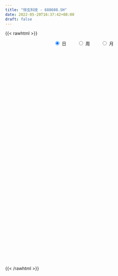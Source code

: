 ```yaml
---
title: "恒玄科技 - 688608.SH"
date: 2022-05-20T16:37:42+08:00
draft: false
---
```

{{< rawhtml >}}
    <div style="text-align: center">
        <label style="padding: 1rem;"><input style="margin-right: .5rem" type="radio" name="period" value="D" checked onclick="period_change(this)">日</label>
        <label style="padding: 1rem;"><input style="margin-right: .5rem" type="radio" name="period" value="W" onclick="period_change(this)">周</label>
        <label style="padding: 1rem;"><input style="margin-right: .5rem" type="radio" name="period" value="M" onclick="period_change(this)">月</label>
    </div>
    <div id="chart" style="height: 700px;"></div> 
    <script type="text/javascript">
        const D_v = [2857.52,5405.13,3942.62,4361.21,5729.56,5035.9,6950.48,7746.91,4107.29,5571.41,5979.28,4808.01,11955.56,6209.74,9670.62,12177.86,7213.04,5189.8,5383.67,7945.41,10281.28,7016.01,5011.27,6901.07,20722.37,27412.01,30696.93,21604.64,13637.71,12935.9,13829.9,18863.36,10651.26,17255.76,14244.53,18138.08,12650.27,12186.68,13177.3,18960.82,10315.57,15063.31,13019.08,14337.24,23968.01,14726.7,20016.46,13674.97,10270.79,7201.23,26263.67,15355.89,14024.89,17392.75,18812.06,17079.4,13158.37,11996.67,12945.6,13737.76,9693.09,7281.82,7783.52,6033.71,8552.4,7092.0,9097.63,9864.05,9517.03,5906.12,6246.8,3523.77,5976.68,16174.43,11506.05,6205.76,7013.86,7620.1,6671.3,7320.84,8313.42,4117.96,6860.99,8745.97,7423.06,7754.08,8917.94,9338.05,4244.31,6878.53,5105.55,10183.42,4201.57,9284.47,8585.27,8418.99,6023.95,9069.97,3474.33,5715.93,4474.24,2454.14,8301.07,5020.23,4272.59,8052.54,5561.32,3659.99,3354.36,2392.36,4706.1,3934.24,5715.39,10088.66,15936.04,7244.26,5632.26,5931.96,5190.37,7932.4,4533.47,4399.42,6273.05,4242.54,9152.74,6565.07,8030.42,6349.19,7915.32,8716.94,6927.21,8863.02,9049.91,7013.48,14895.4,8346.32,4838.21,9889.05,7378.73,3990.15,5743.17,4795.89,7787.3,5530.47,5722.66,5571.17,6568.19,12778.67,13651.14,30067.59,14148.34,19769.52,8488.06,15920.16,13951.45,5586.48,11278.07,8525.7,7333.83,6852.21,6939.07,7993.43,11136.0,10472.06,6253.1,5108.59,9996.8,3352.1,7282.56,4921.92,5323.81,3783.95,2686.39,3073.31,4740.23,4339.97,6705.41,4331.91,2851.49,3564.36,3268.83,5256.85,4209.02,4400.77,4915.5,4238.54,2785.76,2644.3,3475.99,1734.65,4292.24,2652.42,4428.93,2977.26,2709.22,3493.55,3434.88,2421.65,4249.45,3171.53,3342.28,4699.72,6294.5,4568.2,5513.96,12536.42,9862.88,10457.44,10582.4,7025.38,4981.38,6090.5,5215.54,4010.24,3246.21,3955.31,4815.27,4682.37,4912.3,5875.48,4666.05,6595.39,13601.64,5555.93,6756.82,7967.02,4235.28,5134.42,9886.32,6076.28,7362.56,11517.44,10278.8,10420.48,18610.53,21700.0,11871.02,10332.62,9871.88,8154.68,5643.82,12378.5,13521.53,9015.8,8737.83,7455.17,11232.33,9315.34,8654.0,5094.58]
const D_histogram = [0.0,-0.1893533903,-0.6387585207,-0.7887957925,0.1822605294,0.4326927653,1.3865856101,1.4282823215,0.9189371105,0.2284360571,0.7141028248,0.8598514439,1.5939023751,1.4936186329,2.0657097563,3.0627929764,3.0237971527,2.1609767587,1.3933361606,0.7772498451,-0.3304563836,-0.3148636412,-0.0594353488,-0.6436474874,0.9161016462,1.9054180005,5.351193139,5.9258347034,6.3040456726,5.2715386667,4.2155337219,2.0417046103,0.6077262544,-0.8841986913,-2.3500751805,-2.0591804789,-2.7044720341,-3.2201267639,-3.1764262514,-2.2238719359,-1.588012051,-0.3054233543,0.0479261553,0.5411372231,-1.3773737907,-3.3789399505,-5.2363356341,-6.0771995402,-6.3353094677,-5.8925893508,-2.8033546154,-0.270923354,1.6565712668,3.2277205346,3.017994302,3.0274018504,3.2293062976,2.6532359039,2.7190191898,1.221446868,0.7495609836,0.0418405343,-0.8717802581,-1.2021475711,-1.8648332826,-2.2296750169,-2.2547147485,-2.7929483734,-2.4682668961,-2.282930727,-2.7689102524,-2.7031983285,-2.5053223644,-0.8157101353,0.1312060293,-0.0665654313,-0.9929837018,-1.452888625,-1.5751026709,-1.9581235158,-2.4622025185,-2.9265207778,-2.3610497603,-1.7774653127,-1.5326245317,-1.9108566207,-2.6024672729,-2.5223163127,-2.2804484578,-1.3429005256,-1.3268538599,-1.708152078,-1.9942521922,-2.3313288685,-2.4789000455,-2.7802101411,-2.3937660721,-1.1156115809,-0.6289364643,-0.3465266907,-0.1512778685,0.021569343,-0.4988199084,-0.2963652957,0.3294328424,1.589707743,2.0081936503,2.0588953008,1.9100169995,1.5884428512,1.3824616481,1.1608523331,0.7182479893,-0.118913576,-1.5880742442,-1.8583311714,-1.4244678268,-1.2331146004,-0.8059512135,-0.0205223283,0.5456442665,0.5758687397,0.8773750019,0.9979820572,1.9379185114,2.5891236328,2.5419630381,1.9529270217,2.4099973536,2.803424679,3.1567515371,3.6545093975,3.9709694469,3.9228791861,4.3354883247,3.8087626174,3.2935898355,3.373773039,3.0404745543,2.4317525399,1.6391157291,0.6477665809,-0.3314859952,-0.4673862007,-0.6032066505,-0.766858417,-0.4200663385,0.9142035882,2.2229327658,2.8395424908,2.5208714964,2.6716395072,2.6074250056,2.5137388632,1.9604204501,1.4588103642,1.3750646923,1.3432479084,1.4427792322,1.5121082312,1.7015687071,1.6385323088,1.0466632369,0.5923151683,-0.3277287036,-1.2354138476,-2.6561227584,-3.0491601208,-4.0998414827,-3.8766917039,-3.1196437816,-2.3419701475,-2.274752246,-2.4239824038,-3.1282141347,-3.4298017373,-3.283085176,-3.2301982459,-3.6871901755,-4.0797688445,-4.2387230692,-4.6576399323,-4.3651653373,-4.6175319944,-3.9100111968,-3.0668184154,-1.9096810642,-1.4825487758,-1.1886424388,-0.7675756229,-0.9904012958,-0.8025945874,0.013649603,0.3755873353,0.7143810651,0.8195309485,0.6164186417,0.4156836843,-0.1575299251,-0.5317468082,-1.2020256062,-1.7174977686,-1.6225421652,-1.2617718633,-1.451148349,-2.4507437727,-3.6666098959,-4.0582319432,-3.3801499222,-2.8022778563,-1.8254690777,-1.0260130897,-0.5451291633,-0.1072823151,0.0409271731,0.1458773577,0.1412981063,0.417706729,0.362118908,0.4406789593,0.280385688,-0.0027071368,-0.4206741159,-0.9928438932,-1.1973624358,-1.575999774,-1.5317038021,-1.4011182422,-0.3375018287,0.2112377965,0.2848472427,0.2080323841,-0.1573476583,-1.1186806054,-2.3374214395,-2.4370254264,-2.3789757379,-1.7130204228,-1.093993665,-0.5936882178,-0.1984122805,0.6812943131,1.7856935211,2.7730410907,3.5121579234,3.9027954453,4.4113149751,4.6819548196,5.1168713942,5.1863318961]
const D_fast = [0.0,-0.2366917379,-0.8457864985,-1.1930227183,-0.1764012642,0.182204163,1.4827434104,1.8815107021,1.6018997688,0.9685077297,1.6327002036,1.9934116836,3.1259382086,3.3990591247,4.4875776871,6.2503591513,6.9673126158,6.6447364115,6.2254298535,5.8036559993,4.6133356747,4.5502125067,4.790781962,4.0456579515,5.8344324966,7.3001033511,12.0836767744,14.1397770145,16.093999402,16.3793770628,16.3772555484,14.7138525894,13.431805797,11.7188311786,9.6654358943,9.4415354762,8.1201259124,6.7994394916,6.0490334413,6.4456197728,6.6844766449,7.8907095031,8.2560405516,8.8845359251,6.6216814636,3.7753803162,0.6089007241,-1.7512630671,-3.5932003615,-4.6236275823,-2.2352315007,0.2294689221,2.5711063597,4.9491857611,5.493958104,6.260216115,7.2694471366,7.3566857189,8.1022238022,6.9100131974,6.6255175589,5.9282572432,4.7966913862,4.1657871805,3.0368931483,2.1146326599,1.5259142412,0.2894435229,-0.0029417239,-0.3883382366,-1.566545325,-2.1766329832,-2.6050876102,-1.119402915,-0.1396852431,-0.3540980614,-1.5287622575,-2.3518893369,-2.8678790506,-3.7404307744,-4.8600604067,-6.0560088604,-6.0808002831,-5.9415821636,-6.0798975155,-6.9358437597,-8.2780712301,-8.8284993481,-9.1567436076,-8.5549208068,-8.8705876061,-9.6789238437,-10.4635870059,-11.3834958994,-12.1507920877,-13.1471547186,-13.3591521676,-12.3599005717,-12.0304595712,-11.8346814702,-11.6772521152,-11.4990125678,-12.1441067964,-12.0157435077,-11.3075871589,-9.6498853225,-8.7293510027,-8.1639255269,-7.8352995784,-7.7597630138,-7.620128805,-7.5515250367,-7.8145673831,-8.6814573425,-10.5476365717,-11.2824762917,-11.2047299038,-11.3216553275,-11.0959797441,-10.3156814408,-9.6131037794,-9.4389121213,-8.9180621086,-8.547959539,-7.1235434569,-5.8250574273,-5.2367272625,-5.3375315235,-4.2779618532,-3.1836783581,-2.0411636157,-0.629778406,0.6794240052,1.6120535409,3.1085347607,3.5339997077,3.8422243847,4.765850848,5.1926710019,5.1918871224,4.809029244,3.979621741,2.9174976661,2.6647509103,2.3781287979,2.0227624272,2.2645379211,3.8273587448,5.6918211139,7.0183164616,7.3298633413,8.1485412289,8.7361829787,9.2709315521,9.2077182515,9.0708107567,9.3308312579,9.634826451,10.0950525829,10.5424086398,11.1572612924,11.5038579713,11.1736547087,10.8673854321,9.8654093844,8.6488707784,6.564131178,5.4088037854,3.3331620528,2.5871389057,2.5642758826,2.7564569798,2.2549868198,1.4997610611,0.0134757965,-1.1455622405,-1.8196169732,-2.5742796046,-3.9530690781,-5.3655899582,-6.5842249501,-8.1675517963,-8.9663685356,-10.3731181914,-10.643100193,-10.5666120154,-9.8868949303,-9.8303998359,-9.8336541085,-9.6044811983,-10.0749071952,-10.0877491336,-9.2680925425,-8.8122579763,-8.2948689803,-7.9848363597,-8.0338440062,-8.1306580425,-8.7432541331,-9.2504077183,-10.2211929178,-11.1660395224,-11.4767194602,-11.4313921242,-11.9835556972,-13.595837064,-15.7283556612,-17.1345356943,-17.3014911538,-17.424188552,-16.9037470429,-16.3607943273,-16.0161926916,-15.6051664222,-15.4467251408,-15.3053056167,-15.2745603416,-14.8937250366,-14.8587831306,-14.6700533395,-14.7602501887,-15.0440197978,-15.5671553058,-16.3875360565,-16.891395208,-17.6640324897,-18.0026624683,-18.222356469,-17.2431155126,-16.6415664384,-16.4967451815,-16.521551944,-16.926268901,-18.1672719995,-19.9703681934,-20.679228537,-21.2159227829,-20.9782225735,-20.6326942319,-20.2808108392,-19.935137972,-18.8851078001,-17.3342852118,-15.6536773696,-14.036521056,-12.6701846729,-11.0588363992,-9.6177078498,-7.9035734267,-6.5375299508]
const D_slow = [0.0,-0.0473383476,-0.2070279778,-0.4042269259,-0.3586617935,-0.2504886022,0.0961578003,0.4532283807,0.6829626583,0.7400716726,0.9185973788,1.1335602397,1.5320358335,1.9054404917,2.4218679308,3.1875661749,3.9435154631,4.4837596528,4.8320936929,5.0264061542,4.9437920583,4.865076148,4.8502173108,4.6893054389,4.9183308505,5.3946853506,6.7324836354,8.2139423112,9.7899537293,11.107838396,12.1617218265,12.6721479791,12.8240795427,12.6030298699,12.0155110747,11.500715955,10.8245979465,10.0195662555,9.2254596927,8.6694917087,8.2724886959,8.1961328574,8.2081143962,8.343398702,7.9990552543,7.1543202667,5.8452363582,4.3259364731,2.7421091062,1.2689617685,0.5681231147,0.5003922761,0.9145350929,1.7214652265,2.475963802,3.2328142646,4.040140839,4.703449815,5.3832046124,5.6885663294,5.8759565753,5.8864167089,5.6684716444,5.3679347516,4.9017264309,4.3443076767,3.7806289896,3.0823918963,2.4653251722,1.8945924905,1.2023649274,0.5265653453,-0.0997652458,-0.3036927797,-0.2708912723,-0.2875326302,-0.5357785556,-0.8990007119,-1.2927763796,-1.7823072586,-2.3978578882,-3.1294880826,-3.7197505227,-4.1641168509,-4.5472729838,-5.024987139,-5.6756039572,-6.3061830354,-6.8762951498,-7.2120202812,-7.5437337462,-7.9707717657,-8.4693348138,-9.0521670309,-9.6718920422,-10.3669445775,-10.9653860955,-11.2442889908,-11.4015231068,-11.4881547795,-11.5259742466,-11.5205819109,-11.645286888,-11.7193782119,-11.6370200013,-11.2395930656,-10.737544653,-10.2228208278,-9.7453165779,-9.3482058651,-9.0025904531,-8.7123773698,-8.5328153725,-8.5625437665,-8.9595623275,-9.4241451203,-9.780262077,-10.0885407271,-10.2900285305,-10.2951591126,-10.158748046,-10.014780861,-9.7954371105,-9.5459415962,-9.0614619684,-8.4141810602,-7.7786903006,-7.2904585452,-6.6879592068,-5.9871030371,-5.1979151528,-4.2842878034,-3.2915454417,-2.3108256452,-1.226953564,-0.2747629097,0.5486345492,1.392077809,2.1521964475,2.7601345825,3.1699135148,3.33185516,3.2489836612,3.1321371111,2.9813354484,2.7896208442,2.6846042596,2.9131551566,3.4688883481,4.1787739708,4.8089918449,5.4769017217,6.1287579731,6.7571926889,7.2472978014,7.6120003925,7.9557665656,8.2915785427,8.6522733507,9.0303004085,9.4556925853,9.8653256625,10.1269914717,10.2750702638,10.1931380879,9.884284626,9.2202539364,8.4579639062,7.4330035355,6.4638306096,5.6839196642,5.0984271273,4.5297390658,3.9237434648,3.1416899312,2.2842394968,1.4634682028,0.6559186414,-0.2658789025,-1.2858211137,-2.345501881,-3.509911864,-4.6012031983,-5.7555861969,-6.7330889962,-7.4997936,-7.9772138661,-8.34785106,-8.6450116697,-8.8369055754,-9.0845058994,-9.2851545462,-9.2817421455,-9.1878453117,-9.0092500454,-8.8043673083,-8.6502626478,-8.5463417268,-8.585724208,-8.7186609101,-9.0191673116,-9.4485417538,-9.8541772951,-10.1696202609,-10.5324073482,-11.1450932913,-12.0617457653,-13.0763037511,-13.9213412317,-14.6219106957,-15.0782779652,-15.3347812376,-15.4710635284,-15.4978841072,-15.4876523139,-15.4511829745,-15.4158584479,-15.3114317656,-15.2209020386,-15.1107322988,-15.0406358768,-15.041312661,-15.14648119,-15.3946921633,-15.6940327722,-16.0880327157,-16.4709586662,-16.8212382268,-16.9056136839,-16.8528042348,-16.7815924241,-16.7295843281,-16.7689212427,-17.048591394,-17.6329467539,-18.2422031105,-18.836947045,-19.2652021507,-19.5387005669,-19.6871226214,-19.7367256915,-19.5664021132,-19.119978733,-18.4267184603,-17.5486789794,-16.5729801181,-15.4701513743,-14.2996626694,-13.0204448209,-11.7238618469]
const D_data = [['2021-05-11', 259.7602, 263.7463, 256.5235, 265.7343],['2021-05-12', 258.7512, 260.7792, 250.7493, 263.7363],['2021-05-13', 273.0769, 255.4346, 253.6563, 273.0769],['2021-05-14', 255.4346, 256.9431, 250.1798, 259.2507],['2021-05-17', 257.7223, 272.9271, 256.7433, 274.026],['2021-05-18', 270.7293, 267.4126, 265.4446, 277.5225],['2021-05-19', 265.7343, 280.2198, 265.7343, 285.7043],['2021-05-20', 279.6104, 272.6573, 269.9201, 283.2667],['2021-05-21', 274.5255, 265.5045, 264.0559, 277.5025],['2021-05-24', 263.8462, 260.5395, 253.7463, 265.0649],['2021-05-25', 260.7393, 275.2248, 257.4925, 277.5524],['2021-05-26', 273.7263, 273.4565, 272.2977, 281.4286],['2021-05-27', 275.2348, 284.3956, 274.7253, 295.7043],['2021-05-28', 284.3956, 277.1429, 276.7832, 288.012],['2021-05-31', 279.5205, 288.5914, 279.5205, 292.9071],['2021-06-01', 285.7143, 300.6394, 285.7143, 301.6983],['2021-06-02', 300.6993, 293.2068, 289.7203, 301.1788],['2021-06-03', 294.7053, 283.1169, 282.7073, 297.982],['2021-06-04', 283.1169, 281.978, 279.7203, 289.5504],['2021-06-07', 286.6933, 281.6983, 279.5205, 292.4875],['2021-06-08', 281.4386, 271.7483, 267.8422, 287.8621],['2021-06-09', 271.7483, 283.3067, 269.2507, 284.5954],['2021-06-10', 281.9181, 287.5924, 279.96, 289.5904],['2021-06-11', 287.7123, 276.5734, 276.5734, 294.8751],['2021-06-15', 278.2118, 306.8931, 276.7333, 316.6833],['2021-06-16', 322.7772, 308.5315, 304.6953, 335.6643],['2021-06-17', 310.6893, 355.1449, 309.6903, 358.7213],['2021-06-18', 358.6414, 335.6643, 335.6643, 359.5405],['2021-06-21', 339.6603, 341.988, 337.033, 356.6434],['2021-06-22', 338.6613, 328.6713, 321.9081, 345.4446],['2021-06-23', 329.6803, 328.1818, 323.6763, 339.6503],['2021-06-24', 323.1768, 309.6903, 303.2068, 325.6743],['2021-06-25', 310.6893, 312.0579, 303.6963, 314.6853],['2021-06-28', 312.2378, 305.0949, 303.7662, 322.1678],['2021-06-29', 307.4925, 297.8521, 295.4745, 309.4805],['2021-06-30', 303.6464, 316.5934, 303.5964, 323.1768],['2021-07-01', 314.4356, 303.5764, 303.5764, 319.3506],['2021-07-02', 303.5764, 301.1588, 293.0969, 308.5714],['2021-07-05', 304.6753, 305.6943, 296.024, 312.6873],['2021-07-06', 304.59, 318.9, 303.0, 322.76],['2021-07-07', 316.99, 318.92, 308.88, 322.8],['2021-07-08', 320.11, 332.65, 318.01, 336.67],['2021-07-09', 328.53, 326.51, 317.0, 333.33],['2021-07-12', 329.57, 331.98, 320.83, 332.99],['2021-07-13', 331.79, 298.71, 295.0, 331.79],['2021-07-14', 298.0, 286.2, 285.6, 302.98],['2021-07-15', 293.0, 275.0, 272.22, 298.0],['2021-07-16', 275.07, 276.6, 275.01, 287.99],['2021-07-19', 271.07, 276.44, 270.01, 282.41],['2021-07-20', 275.58, 281.1, 270.03, 282.3],['2021-07-21', 281.51, 320.5, 281.0, 323.97],['2021-07-22', 319.17, 327.62, 313.05, 329.5],['2021-07-23', 327.5, 332.8, 318.0, 341.98],['2021-07-26', 332.0, 339.98, 330.25, 353.6],['2021-07-27', 346.78, 324.16, 318.88, 358.87],['2021-07-28', 324.18, 329.2, 310.12, 343.53],['2021-07-29', 338.7, 335.22, 327.0, 341.0],['2021-07-30', 330.0, 327.44, 325.0, 346.0],['2021-08-02', 332.5, 336.98, 317.51, 345.0],['2021-08-03', 336.98, 315.87, 312.0, 342.0],['2021-08-04', 316.0, 325.0, 316.0, 333.86],['2021-08-05', 324.98, 320.0, 315.0, 327.87],['2021-08-06', 323.97, 313.51, 307.15, 323.97],['2021-08-09', 310.94, 317.4, 306.0, 320.9],['2021-08-10', 315.5, 310.04, 305.74, 325.0],['2021-08-11', 312.0, 310.0, 307.11, 319.67],['2021-08-12', 313.0, 311.98, 309.05, 324.2],['2021-08-13', 309.98, 302.48, 292.0, 310.0],['2021-08-16', 302.48, 311.0, 296.47, 321.6],['2021-08-17', 311.92, 309.04, 300.11, 313.6],['2021-08-18', 305.46, 298.0, 294.1, 309.0],['2021-08-19', 298.0, 301.7, 295.62, 303.8],['2021-08-20', 301.7, 302.01, 296.47, 311.7],['2021-08-23', 305.0, 324.47, 304.0, 336.59],['2021-08-24', 323.99, 322.0, 319.16, 328.87],['2021-08-25', 321.95, 309.67, 309.06, 326.99],['2021-08-26', 312.83, 297.0, 296.22, 312.83],['2021-08-27', 298.14, 298.0, 289.2, 307.0],['2021-08-30', 303.0, 299.28, 296.0, 309.9],['2021-08-31', 302.88, 293.0, 287.86, 302.88],['2021-09-01', 293.0, 287.0, 280.02, 295.0],['2021-09-02', 288.0, 282.31, 280.5, 288.0],['2021-09-03', 282.3, 292.88, 280.19, 294.69],['2021-09-06', 294.48, 294.0, 277.0, 295.61],['2021-09-07', 293.89, 290.05, 285.23, 295.61],['2021-09-08', 291.0, 279.81, 278.02, 291.55],['2021-09-09', 284.96, 270.4, 270.11, 284.96],['2021-09-10', 273.99, 275.5, 268.0, 278.29],['2021-09-13', 276.4, 275.53, 272.86, 279.77],['2021-09-14', 277.8, 284.99, 273.5, 287.7],['2021-09-15', 280.5, 273.9, 272.03, 283.92],['2021-09-16', 273.5, 265.6, 254.03, 274.7],['2021-09-17', 264.89, 262.32, 260.88, 266.9],['2021-09-22', 261.26, 257.0, 249.55, 265.73],['2021-09-23', 257.0, 254.79, 253.54, 262.9],['2021-09-24', 256.27, 248.1, 246.0, 256.27],['2021-09-27', 251.0, 253.35, 250.1, 259.61],['2021-09-28', 254.0, 266.05, 250.0, 268.14],['2021-09-29', 264.19, 258.6, 258.01, 264.19],['2021-09-30', 258.6, 256.1, 252.9, 264.98],['2021-10-08', 258.54, 254.46, 251.57, 266.5],['2021-10-11', 254.48, 253.48, 252.0, 257.91],['2021-10-12', 254.0, 242.0, 237.02, 254.25],['2021-10-13', 242.85, 248.21, 242.0, 249.3],['2021-10-14', 249.0, 254.11, 246.0, 256.66],['2021-10-15', 251.35, 266.32, 251.35, 268.8],['2021-10-18', 264.14, 260.2, 254.55, 266.11],['2021-10-19', 263.97, 257.0, 252.36, 263.97],['2021-10-20', 259.4, 254.4, 252.08, 259.4],['2021-10-21', 251.95, 251.0, 249.09, 256.87],['2021-10-22', 251.1, 250.9, 247.5, 256.0],['2021-10-25', 249.47, 249.3, 246.0, 251.91],['2021-10-26', 249.0, 244.25, 242.79, 250.99],['2021-10-27', 239.14, 234.85, 229.0, 244.63],['2021-10-28', 234.85, 218.73, 218.0, 238.8],['2021-10-29', 220.0, 226.34, 218.0, 228.45],['2021-11-01', 225.89, 232.92, 223.33, 236.5],['2021-11-02', 235.3, 229.09, 226.0, 236.0],['2021-11-03', 231.0, 231.45, 229.67, 238.0],['2021-11-04', 234.98, 237.43, 232.0, 245.0],['2021-11-05', 239.22, 237.1, 236.99, 245.94],['2021-11-08', 241.84, 231.01, 227.0, 241.93],['2021-11-09', 232.72, 234.48, 228.03, 239.8],['2021-11-10', 232.54, 232.73, 229.78, 235.98],['2021-11-11', 232.56, 245.73, 231.0, 247.69],['2021-11-12', 244.63, 247.0, 238.38, 248.5],['2021-11-15', 246.95, 240.79, 236.41, 251.66],['2021-11-16', 240.0, 233.0, 232.5, 242.9],['2021-11-17', 233.0, 246.51, 231.56, 247.38],['2021-11-18', 243.79, 249.21, 242.51, 255.0],['2021-11-19', 250.17, 252.33, 243.0, 254.39],['2021-11-22', 252.5, 258.51, 252.33, 265.0],['2021-11-23', 264.14, 260.97, 258.2, 268.0],['2021-11-24', 261.56, 259.9, 259.01, 267.93],['2021-11-25', 261.91, 269.73, 259.2, 277.92],['2021-11-26', 266.0, 260.81, 257.3, 272.0],['2021-11-29', 257.97, 261.0, 254.1, 263.88],['2021-11-30', 261.2, 270.1, 259.03, 272.97],['2021-12-01', 268.0, 267.06, 262.53, 276.0],['2021-12-02', 268.95, 263.6, 262.0, 269.53],['2021-12-03', 263.0, 259.55, 256.0, 265.5],['2021-12-06', 259.55, 253.6, 251.5, 261.0],['2021-12-07', 255.68, 249.0, 241.7, 258.76],['2021-12-08', 251.86, 256.68, 249.01, 261.0],['2021-12-09', 256.67, 255.95, 254.18, 263.28],['2021-12-10', 256.97, 254.65, 248.68, 256.97],['2021-12-13', 254.68, 261.46, 253.02, 263.45],['2021-12-14', 260.0, 279.0, 260.0, 281.99],['2021-12-15', 277.94, 287.57, 276.74, 297.98],['2021-12-16', 287.61, 286.7, 270.58, 294.99],['2021-12-17', 283.98, 278.58, 275.23, 286.71],['2021-12-20', 280.71, 286.83, 273.76, 293.2],['2021-12-21', 289.0, 287.32, 280.66, 292.55],['2021-12-22', 289.0, 289.5, 285.72, 295.0],['2021-12-23', 289.46, 284.78, 275.05, 292.0],['2021-12-24', 280.17, 285.0, 277.48, 285.85],['2021-12-27', 287.18, 290.9, 275.1, 293.85],['2021-12-28', 289.5, 293.49, 286.05, 294.99],['2021-12-29', 295.44, 297.65, 290.47, 297.96],['2021-12-30', 296.24, 300.18, 291.11, 301.7],['2021-12-31', 298.8, 305.0, 297.27, 306.97],['2022-01-04', 306.97, 304.9, 289.89, 309.97],['2022-01-05', 302.22, 299.0, 286.54, 305.1],['2022-01-06', 299.98, 300.0, 290.88, 301.69],['2022-01-07', 298.5, 292.0, 286.6, 301.9],['2022-01-10', 287.83, 288.0, 284.14, 295.82],['2022-01-11', 286.0, 275.05, 274.05, 289.25],['2022-01-12', 277.77, 281.98, 277.15, 284.67],['2022-01-13', 281.0, 268.08, 266.0, 281.01],['2022-01-14', 268.09, 279.59, 265.0, 280.99],['2022-01-17', 283.4, 287.0, 275.08, 289.68],['2022-01-18', 286.86, 290.0, 286.86, 297.0],['2022-01-19', 289.13, 282.22, 280.13, 289.13],['2022-01-20', 282.22, 278.0, 277.02, 284.52],['2022-01-21', 284.88, 267.0, 265.15, 284.88],['2022-01-24', 271.6, 267.07, 263.52, 272.0],['2022-01-25', 267.0, 269.84, 262.99, 281.8],['2022-01-26', 270.31, 266.74, 261.29, 270.31],['2022-01-27', 265.9, 256.5, 253.93, 273.72],['2022-01-28', 256.75, 251.77, 251.53, 261.0],['2022-02-07', 256.0, 249.6, 245.7, 258.0],['2022-02-08', 252.76, 240.78, 233.1, 252.76],['2022-02-09', 240.01, 245.15, 239.16, 250.54],['2022-02-10', 244.88, 234.08, 233.39, 248.4],['2022-02-11', 232.27, 243.03, 230.08, 244.86],['2022-02-14', 243.0, 245.12, 237.12, 250.59],['2022-02-15', 255.21, 251.38, 245.11, 255.21],['2022-02-16', 250.55, 244.0, 242.0, 252.02],['2022-02-17', 244.0, 242.0, 241.0, 249.74],['2022-02-18', 241.43, 243.5, 238.53, 244.5],['2022-02-21', 243.47, 233.98, 232.54, 243.66],['2022-02-22', 233.92, 237.0, 228.96, 239.4],['2022-02-23', 235.12, 245.96, 235.12, 246.2],['2022-02-24', 245.68, 242.3, 239.55, 247.28],['2022-02-25', 244.43, 243.05, 240.12, 247.99],['2022-02-28', 242.8, 240.67, 237.5, 244.99],['2022-03-01', 240.66, 235.87, 233.57, 240.66],['2022-03-02', 235.13, 233.99, 231.29, 236.66],['2022-03-03', 234.4, 226.1, 225.01, 235.04],['2022-03-04', 225.9, 224.51, 221.31, 229.62],['2022-03-07', 226.0, 216.0, 213.31, 226.0],['2022-03-08', 215.98, 212.23, 210.19, 223.08],['2022-03-09', 213.75, 216.02, 211.68, 222.92],['2022-03-10', 219.0, 218.0, 213.89, 223.29],['2022-03-11', 216.18, 209.0, 205.51, 216.18],['2022-03-14', 209.42, 192.5, 190.2, 209.42],['2022-03-15', 190.63, 179.66, 177.51, 190.63],['2022-03-16', 184.55, 180.73, 173.01, 184.97],['2022-03-17', 187.93, 190.0, 185.01, 198.9],['2022-03-18', 191.48, 187.63, 181.5, 191.48],['2022-03-21', 187.61, 192.87, 185.54, 194.87],['2022-03-22', 193.64, 192.15, 186.68, 197.5],['2022-03-23', 194.16, 188.8, 187.0, 194.16],['2022-03-24', 187.67, 188.28, 185.31, 189.2],['2022-03-25', 188.14, 184.0, 184.0, 190.88],['2022-03-28', 183.01, 182.01, 180.01, 186.2],['2022-03-29', 183.91, 178.82, 177.04, 183.91],['2022-03-30', 180.08, 181.11, 178.05, 182.13],['2022-03-31', 180.19, 175.68, 175.2, 180.19],['2022-04-01', 175.68, 175.58, 170.0, 177.0],['2022-04-06', 175.2, 170.5, 170.0, 176.17],['2022-04-07', 170.6, 165.72, 165.71, 170.6],['2022-04-08', 165.74, 159.8, 156.2, 166.67],['2022-04-11', 158.35, 152.43, 152.22, 158.88],['2022-04-12', 152.72, 151.83, 148.26, 154.62],['2022-04-13', 152.1, 144.68, 144.48, 153.0],['2022-04-14', 145.06, 145.5, 142.66, 147.78],['2022-04-15', 142.52, 143.5, 140.12, 146.25],['2022-04-18', 143.52, 155.33, 142.16, 155.49],['2022-04-19', 155.64, 150.79, 150.5, 157.79],['2022-04-20', 150.84, 144.32, 143.71, 152.8],['2022-04-21', 146.16, 140.23, 139.08, 148.38],['2022-04-22', 140.0, 133.04, 132.14, 141.02],['2022-04-25', 131.71, 119.04, 118.81, 131.89],['2022-04-26', 111.51, 106.03, 104.76, 115.1],['2022-04-27', 105.0, 112.0, 100.42, 114.01],['2022-04-28', 109.31, 109.28, 105.4, 113.81],['2022-04-29', 110.45, 114.5, 105.77, 115.89],['2022-05-05', 115.8, 113.5, 113.32, 121.36],['2022-05-06', 110.28, 111.57, 108.5, 113.79],['2022-05-09', 111.58, 109.55, 108.69, 115.3],['2022-05-10', 107.19, 116.47, 105.18, 122.0],['2022-05-11', 120.0, 122.9, 115.27, 128.8],['2022-05-12', 124.96, 126.26, 121.37, 128.49],['2022-05-13', 126.79, 127.79, 124.52, 130.27],['2022-05-16', 127.79, 127.03, 126.5, 132.26],['2022-05-17', 126.77, 132.0, 125.07, 132.49],['2022-05-18', 133.33, 132.66, 129.33, 134.6],['2022-05-19', 131.0, 138.62, 130.08, 139.98],['2022-05-20', 138.86, 137.78, 135.0, 140.88]]
const W_v = [279019.67,145690.92,68453.6,88928.24,51133.08,70669.63,50640.51,43459.33,19366.58,11891.2,34897.42,19844.27,28034.79,29127.93,27192.84,28151.08,16563.49,33036.74,44098.74,45151.41,17469.75,22416.99,29570.14,34524.0,39634.99,37155.04,100435.95,69918.13,74475.32,70536.08,86723.38,73116.47,78439.25,51441.79,40639.79,31170.4,48520.2,33284.51,42179.1,30613.38,26288.73,24284.18,4474.24,28100.57,19674.13,42918.59,29220.46,30632.82,37939.08,48168.13,31839.31,29407.49,77213.93,63715.67,40928.88,35854.59,30661.97,19607.69,21793.14,22050.97,14879.24,17060.07,16771.06,24418.66,50464.52,23543.87,24240.73,24863.08,29649.47,45121.4,72934.65,18026.56,49297.48,41751.42]
const W_histogram = [0.0,-4.0643108832,-4.9549593884,-5.5516659474,-5.3464170601,-1.9657994198,-2.4290135727,-4.129809957,-3.193804032,-3.3876663629,-5.1707536973,-4.9738412908,-6.7844274945,-9.238604371,-10.3226542104,-9.2058855068,-7.4708565077,-5.1015492846,-0.8234621305,0.2004673909,0.1557879199,-0.0364590336,0.6051034288,1.9306375136,3.1768140479,3.6472098397,7.7143417747,8.5275014317,8.0500214307,9.083685618,6.1866218051,7.7353144498,8.0430903551,6.9917003583,5.3126628323,3.9900518127,2.7251668122,1.4857219109,-0.4585946986,-2.4737075315,-4.4882908116,-4.9686761812,-5.0661510891,-4.0454300974,-4.1090789754,-5.4229813257,-5.1852414413,-4.0304899588,-2.6439677748,-0.9778082107,0.1569243853,0.6664303367,2.5956915143,4.1903293041,6.3487313558,6.6268899738,5.7345152985,4.1306954871,1.9871372091,0.0272977343,-1.1269538636,-1.7719145058,-3.2142745279,-4.8801246342,-6.961576099,-8.0464131224,-8.7370697786,-9.5942409105,-10.5221637321,-11.0491117982,-11.7875767303,-11.5968447802,-9.5851688927,-6.9133535039]
const W_fast = [0.0,-5.080388604,-7.2097769564,-9.1944000022,-10.3257553799,-7.4365875946,-8.5070551406,-11.2403040141,-11.1027490972,-12.1435280187,-15.2193037776,-16.2658516937,-19.7725447711,-24.5363727403,-28.2010861323,-29.3857888054,-29.5184739332,-28.4245540313,-24.3523324098,-23.2782860407,-23.2840185317,-23.4853802436,-22.692541924,-20.8843484608,-18.8439684145,-17.4617701627,-11.4660527841,-8.5210177692,-6.9859924125,-3.6814068207,-5.0318151824,-1.5492939252,0.7692545688,1.4657896617,1.1149178437,0.7898197773,0.2062264799,-0.6617879438,-2.7207532279,-5.3542929436,-8.4909489267,-10.2135033416,-11.5775160217,-11.5681525544,-12.6590711762,-15.3287188579,-16.3872893339,-16.2401603411,-15.5146301007,-14.0929225893,-12.918958897,-12.2428453615,-9.6646613053,-7.0224411895,-3.2768562988,-1.3419751873,-0.800721038,-1.3718669776,-3.0186409533,-4.9716559947,-6.4076460584,-7.4955853271,-9.7415139812,-12.627395246,-16.4492407355,-19.5456810395,-22.4206051404,-25.6763365,-29.2348002546,-32.5240262702,-36.2093853849,-38.9178646298,-39.3024809656,-38.3590039526]
const W_slow = [0.0,-1.0160777208,-2.2548175679,-3.6427340548,-4.9793383198,-5.4707881747,-6.0780415679,-7.1104940572,-7.9089450652,-8.7558616559,-10.0485500802,-11.2920104029,-12.9881172766,-15.2977683693,-17.8784319219,-20.1799032986,-22.0476174255,-23.3230047467,-23.5288702793,-23.4787534316,-23.4398064516,-23.44892121,-23.2976453528,-22.8149859744,-22.0207824624,-21.1089800025,-19.1803945588,-17.0485192009,-15.0360138432,-12.7650924387,-11.2184369874,-9.284608375,-7.2738357862,-5.5259106967,-4.1977449886,-3.2002320354,-2.5189403324,-2.1475098546,-2.2621585293,-2.8805854121,-4.0026581151,-5.2448271604,-6.5113649326,-7.522722457,-8.5499922008,-9.9057375322,-11.2020478926,-12.2096703823,-12.870662326,-13.1151143786,-13.0758832823,-12.9092756981,-12.2603528196,-11.2127704936,-9.6255876546,-7.9688651612,-6.5352363365,-5.5025624648,-5.0057781625,-4.9989537289,-5.2806921948,-5.7236708213,-6.5272394533,-7.7472706118,-9.4876646365,-11.4992679171,-13.6835353618,-16.0820955894,-18.7126365225,-21.474914472,-24.4218086546,-27.3210198496,-29.7173120728,-31.4456504488]
const W_data = [['2020-12-18', 390.6094, 371.8781, 326.1738, 402.5974],['2020-12-25', 376.6234, 308.1918, 303.7962, 379.3207],['2020-12-31', 306.3137, 330.6693, 293.6364, 342.3377],['2021-01-08', 333.2168, 325.6743, 304.1359, 358.1618],['2021-01-15', 325.6743, 329.6703, 307.6923, 353.0969],['2021-01-22', 331.6683, 375.5245, 321.6783, 417.2727],['2021-01-29', 376.6234, 332.6673, 324.6753, 387.8721],['2021-02-05', 327.7722, 307.7023, 294.8052, 344.6454],['2021-02-10', 307.7023, 334.6653, 300.1698, 335.5145],['2021-02-19', 334.6653, 318.6813, 316.0639, 337.6623],['2021-02-26', 322.6773, 288.6114, 276.2238, 322.6773],['2021-03-05', 289.7003, 303.5265, 285.7243, 308.3516],['2021-03-12', 303.6963, 267.5225, 255.7443, 307.1928],['2021-03-19', 267.5225, 239.4206, 232.3077, 276.7233],['2021-03-26', 240.0, 236.7632, 219.97, 244.5554],['2021-04-02', 237.6623, 253.8761, 233.3367, 272.0979],['2021-04-09', 255.6543, 259.6503, 247.952, 262.7373],['2021-04-16', 258.7413, 270.4496, 243.5564, 277.6923],['2021-04-23', 268.4915, 306.6933, 262.038, 317.1828],['2021-04-30', 304.3257, 276.6833, 264.7652, 308.3217],['2021-05-07', 278.3516, 262.7373, 254.7453, 291.7083],['2021-05-14', 262.7373, 256.9431, 248.0819, 273.0769],['2021-05-21', 257.7223, 265.5045, 256.7433, 285.7043],['2021-05-28', 263.8462, 277.1429, 253.7463, 295.7043],['2021-06-04', 279.5205, 281.978, 279.5205, 301.6983],['2021-06-11', 286.6933, 276.5734, 267.8422, 294.8751],['2021-06-18', 278.2118, 335.6643, 276.7333, 359.5405],['2021-06-25', 339.6603, 312.0579, 303.2068, 356.6434],['2021-07-02', 312.2378, 301.1588, 293.0969, 323.1768],['2021-07-09', 304.6753, 326.51, 296.024, 336.67],['2021-07-16', 329.57, 276.6, 272.22, 332.99],['2021-07-23', 271.07, 332.8, 270.01, 341.98],['2021-07-30', 332.0, 327.44, 310.12, 358.87],['2021-08-06', 332.5, 313.51, 307.15, 345.0],['2021-08-13', 310.94, 302.48, 292.0, 325.0],['2021-08-20', 302.48, 302.01, 294.1, 321.6],['2021-08-27', 305.0, 298.0, 289.2, 336.59],['2021-09-03', 303.0, 292.88, 280.02, 309.9],['2021-09-10', 294.48, 275.5, 268.0, 295.61],['2021-09-17', 276.4, 262.32, 254.03, 287.7],['2021-09-24', 261.26, 248.1, 246.0, 265.73],['2021-09-30', 251.0, 256.1, 250.0, 268.14],['2021-10-08', 258.54, 254.46, 251.57, 266.5],['2021-10-15', 254.48, 266.32, 237.02, 268.8],['2021-10-22', 264.14, 250.9, 247.5, 266.11],['2021-10-29', 249.47, 226.34, 218.0, 251.91],['2021-11-05', 225.89, 237.1, 223.33, 245.94],['2021-11-12', 241.84, 247.0, 227.0, 248.5],['2021-11-19', 246.95, 252.33, 231.56, 255.0],['2021-11-26', 252.5, 260.81, 252.33, 277.92],['2021-12-03', 257.97, 259.55, 254.1, 276.0],['2021-12-10', 259.55, 254.65, 241.7, 263.28],['2021-12-17', 254.68, 278.58, 253.02, 297.98],['2021-12-24', 280.71, 285.0, 273.76, 295.0],['2021-12-31', 287.18, 305.0, 275.1, 306.97],['2022-01-07', 306.97, 292.0, 286.54, 309.97],['2022-01-14', 287.83, 279.59, 265.0, 295.82],['2022-01-21', 283.4, 267.0, 265.15, 297.0],['2022-01-28', 271.6, 251.77, 251.53, 281.8],['2022-02-11', 256.0, 243.03, 230.08, 258.0],['2022-02-18', 243.0, 243.5, 237.12, 255.21],['2022-02-25', 243.47, 243.05, 228.96, 247.99],['2022-03-04', 242.8, 224.51, 221.31, 244.99],['2022-03-11', 226.0, 209.0, 205.51, 226.0],['2022-03-18', 209.42, 187.63, 173.01, 209.42],['2022-03-25', 187.61, 184.0, 184.0, 197.5],['2022-04-01', 183.01, 175.58, 170.0, 186.2],['2022-04-08', 175.2, 159.8, 156.2, 176.17],['2022-04-15', 158.35, 143.5, 140.12, 158.88],['2022-04-22', 143.52, 133.04, 132.14, 157.79],['2022-04-29', 131.71, 114.5, 100.42, 131.89],['2022-05-06', 115.8, 111.57, 108.5, 121.36],['2022-05-13', 111.58, 127.79, 105.18, 130.27],['2022-05-20', 127.79, 137.78, 125.07, 140.88]]
const M_v = [493164.1899999999,261371.46,109614.53,117426.31,153774.98,113651.5,287111.86,333652.1300000001,185764.32,142657.76,95167.53,160687.75,228378.02,107917.39,57483.83,130069.81,178444.08,109075.46]
const M_histogram = [0.0,0.1275076923,-2.6110923515,-7.4945246098,-7.5915021499,-6.4543348853,-3.5614559191,-0.8064806392,-1.1706079564,-3.6249635996,-6.7968523396,-5.5448352294,-2.1384191438,-3.1796143006,-4.258019688,-8.7326449498,-14.8383390195,-16.2224253845]
const M_fast = [0.0,0.1593846154,-3.2319885163,-9.989051927,-11.9839050046,-12.4603214614,-10.4578064749,-7.9044513548,-8.5612306612,-11.9218272042,-16.7929290291,-16.9271207263,-14.0553094266,-15.8914081585,-18.034318468,-24.6921049673,-34.5073837919,-39.9470765029]
const M_slow = [0.0,0.0318769231,-0.6208961648,-2.4945273172,-4.3924028547,-6.0059865761,-6.8963505558,-7.0979707156,-7.3906227047,-8.2968636046,-9.9960766895,-11.3822854969,-11.9168902828,-12.711793858,-13.77629878,-15.9594600174,-19.6690447723,-23.7246511184]
const M_data = [['2020-12-31', 390.6094, 330.6693, 293.6364, 402.5974],['2021-01-29', 333.2168, 332.6673, 304.1359, 417.2727],['2021-02-26', 327.7722, 288.6114, 276.2238, 344.6454],['2021-03-31', 289.7003, 236.7532, 219.97, 308.3516],['2021-04-30', 236.7632, 276.6833, 235.4246, 317.1828],['2021-05-31', 278.3516, 288.5914, 248.0819, 295.7043],['2021-06-30', 285.7143, 316.5934, 267.8422, 359.5405],['2021-07-30', 314.4356, 327.44, 270.01, 358.87],['2021-08-31', 332.5, 293.0, 287.86, 345.0],['2021-09-30', 293.0, 256.1, 246.0, 295.61],['2021-10-29', 258.54, 226.34, 218.0, 268.8],['2021-11-30', 225.89, 270.1, 223.33, 277.92],['2021-12-31', 268.0, 305.0, 241.7, 306.97],['2022-01-28', 306.97, 251.77, 251.53, 309.97],['2022-02-28', 256.0, 240.67, 228.96, 258.0],['2022-03-31', 240.66, 175.68, 173.01, 240.66],['2022-04-29', 175.68, 114.5, 100.42, 177.0],['2022-05-31', 115.8, 137.78, 105.18, 140.88]]
        const D_a = [null,null,null,250.1798,null,null,null,null,null,null,null,null,null,null,null,301.6983,null,null,null,null,267.8422,null,null,null,null,null,null,359.5405,null,null,null,null,null,null,null,null,null,293.0969,null,null,null,336.67,null,null,null,null,null,null,270.01,null,null,null,null,null,358.87,null,null,null,null,null,null,null,null,null,null,null,null,292.0,null,null,null,null,null,336.59,null,null,null,null,null,null,null,null,null,null,null,null,null,null,null,null,null,null,null,null,null,null,null,null,null,null,null,null,null,null,null,null,null,null,null,null,null,null,null,null,218.0,null,null,null,null,null,null,null,null,null,null,null,null,null,null,null,null,null,null,null,277.92,null,null,null,null,null,null,null,241.7,null,null,null,null,null,297.98,null,null,null,null,null,275.05,null,null,null,null,null,null,309.97,null,null,null,null,null,null,null,null,null,null,null,null,null,null,null,null,null,null,null,null,null,null,null,null,null,null,null,null,null,null,null,null,null,null,null,null,null,null,null,null,null,null,null,null,null,173.01,null,null,null,197.5,null,null,null,null,null,null,null,null,null,null,null,null,null,null,null,null,null,null,null,null,null,null,null,100.42,null,null,null,null,null,null,null,null,null,null,null,null,null,null]
const W_a = [null,null,293.6364,null,null,null,null,null,null,337.6623,null,null,null,null,219.97,null,null,null,317.1828,null,null,null,null,null,null,267.8422,null,null,null,null,null,null,358.87,null,null,null,null,null,null,null,null,null,null,null,null,218.0,null,null,null,null,null,null,null,null,null,309.97,null,null,null,null,null,null,null,null,null,null,null,null,null,null,100.42,null,null,null]
const M_a = [null,417.2727,null,null,null,null,null,null,null,null,218.0,null,null,null,null,null,null,null]
        const D_b = [[{ coord: ['2021-05-14', 301.6983] }, { coord: ['2022-01-04', 267.8422] }]]
const W_b = [[{ coord: ['2020-12-31', 317.1828] }, { coord: ['2022-01-07', 293.6364] }]]
const M_b = []
    </script>
{{< /rawhtml >}}